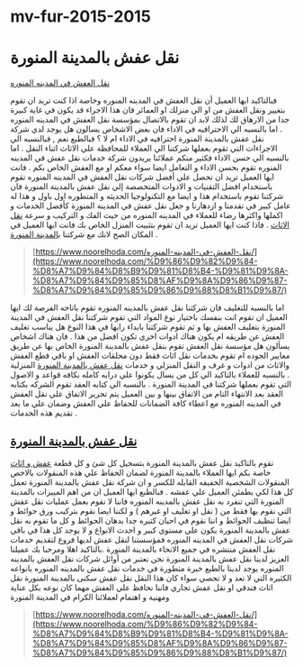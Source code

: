 # mv-fur-2015-2015
نقل عفش بالمدينة المنورة
========================

[نقل العفش في المدينه المنوره](https://www.noorelhoda.com/%D9%86%D9%82%D9%84-%D8%A7%D9%84%D8%B9%D9%81%D8%B4-%D9%81%D9%8A-%D8%A7%D9%84%D9%85%D8%AF%D9%8A%D9%86%D9%87-%D8%A7%D9%84%D9%85%D9%86%D9%88%D8%B1%D9%87/)

فبالتاكيد ايها العميل أن نقل العفش في المدينه المنوره وخاصة اذا كنت تريد ان تقوم بتغيير ونقل العفش من او الي منزلك او العمائر فان هذا الاجراء قد يكون في غاية كبيرة جدا من الارهاق لك لذلك لابد ان تقوم بالاتصال بمؤسسة نقل العفش في المدينه المنوره . اما بالنسبه الي الاحترافيه في الاداء فان بعض الاشخاص يسالون هل يوجد لدي شركة نقل عفش بالمدينة المنورة احترافيه في الاداء ام لا ؟ فبالطبع نعم , فبالنسبه الي الاجراءات التي تقوم بعملها شركتنا الي العملاء للمحافظة علي الاثاث اثناء النقل . اما بالنسبه الي حسن الاداء فكثير منكم عملائنا يريدون شركة خدمات نقل عفش في المدينه المنوره تقوم بحسن الاداء و التعامل ايضا سواء معكم او مع العفش الخاص بكم . فانت ايها العميل تريد ان تحصل علي أفضل شركات نقل العفش في المدينه المنوره تقوم باستخدام افضل التقنيات و الادوات المتخصصة إلي نقل عفش بالمدينة المنورة فان شركتنا تقوم باستخدام هذا و ايضا مع التكنولوجيا الحديثه و المتطوره اول باول و هذا له عامل كبير في تقدمنا و ازدهارنا و جعل نقل عفش في المدينة المنورة كأفضل الخدمات و اكملها واكثرها رضاء للعملاء في المدينه المنوره من حيث الفك و التركيب و سرعة [نقل الاثاث](https://www.noorelhoda.com/%D9%86%D9%82%D9%84-%D8%A7%D9%84%D8%B9%D9%81%D8%B4-%D9%81%D9%8A-%D8%A7%D9%84%D9%85%D8%AF%D9%8A%D9%86%D9%87-%D8%A7%D9%84%D9%85%D9%86%D9%88%D8%B1%D9%87/) . فاذا كنت ايها العميل تريد ان تقوم بتثبيت المنزل الخاص بك فانت ايها العميل في المكان الصح لانك مع شركتنا [بالمدينة المنورة](https://www.noorelhoda.com/%D9%86%D9%82%D9%84-%D8%A7%D9%84%D8%B9%D9%81%D8%B4-%D9%81%D9%8A-%D8%A7%D9%84%D9%85%D8%AF%D9%8A%D9%86%D9%87-%D8%A7%D9%84%D9%85%D9%86%D9%88%D8%B1%D9%87/)  .

> [https://www.noorelhoda.com/نقل-العفش-في-المدينه-المنوره/](https://www.noorelhoda.com/%D9%86%D9%82%D9%84-%D8%A7%D9%84%D8%B9%D9%81%D8%B4-%D9%81%D9%8A-%D8%A7%D9%84%D9%85%D8%AF%D9%8A%D9%86%D9%87-%D8%A7%D9%84%D9%85%D9%86%D9%88%D8%B1%D9%87/)

اما بالنسبه للتغليف فان شركتنا نقل عفش بالمدينه المنوره تقوم باتاحه الفرصة لك ايها العميل ان تقوم انت بنفسك باختيار نوع المواد التي تقوم شركتنا نقل العفش في المدينة المنورة بتغليف العفش بها و ثم تقوم شركتنا بابداء رايها في هذا النوع هل يناسب تغليف العفش عن طريقه ام يكون هناك ادوات اخري تكون افضل من هذا . فان هناك اشخاص يسألون هل مؤسسة نقل العفش تقوم بنقل عفش بالمدينة المنورة الخاص بها عن طريق معايير الجوده ام تقوم بخدمات نقل اثاث فقط دون محلقات العفش او باقي قطع العفش والاثاث من ادوات و غرف و النقل المنزلي و خدمات [نقل عفش بالمدينة المنورة](https://www.noorelhoda.com/%D9%86%D9%82%D9%84-%D8%A7%D9%84%D8%B9%D9%81%D8%B4-%D9%81%D9%8A-%D8%A7%D9%84%D9%85%D8%AF%D9%8A%D9%86%D9%87-%D8%A7%D9%84%D9%85%D9%86%D9%88%D8%B1%D9%87/) المنزلية . بالنسبه للعملاء بالتاكيد الي كل من يسال يكونوا علي درايه كامله بكافه قواعد و الاصول التي تقوم بعملها شركتنا في المدينة المنورة . بالنسبه الي كتابه العقد تقوم الشركه بكتابه العقد بعد الانتهاء التام من الاتفاق بينها و بين العميل يتم تحرير الاتفاق علي نقل العفش في المدينه المنوره مع اعطاء كافة الضمانات للحفاظ علي العفش وضمان علي ما بعد تقديم هذه الخدمات .


[نقل عفش بالمدينة المنورة](https://www.noorelhoda.com/%D9%86%D9%82%D9%84-%D8%A7%D9%84%D8%B9%D9%81%D8%B4-%D9%81%D9%8A-%D8%A7%D9%84%D9%85%D8%AF%D9%8A%D9%86%D9%87-%D8%A7%D9%84%D9%85%D9%86%D9%88%D8%B1%D9%87/)
------------------------

تقوم بالتاكيد نقل عفش بالمدينة المنورة بتسجيل كل شئ و كل قطعة [عفش و اثاث](https://www.noorelhoda.com/%D9%86%D9%82%D9%84-%D8%A7%D9%84%D8%B9%D9%81%D8%B4-%D9%81%D9%8A-%D8%A7%D9%84%D9%85%D8%AF%D9%8A%D9%86%D9%87-%D8%A7%D9%84%D9%85%D9%86%D9%88%D8%B1%D9%87/) خاصة بكم ايها العملاء بالمدينة المنورة لضمان الحفاظ علي هذه المنقولات بالاخص المنقولات الشخصية الخفيفه القابله للكسر و ان شركة نقل عفش بالمدينة المنورة تعمل كل هذا لكي يطمئن العميل علي عفشه . فبالطبع ايها العميل ان من اهم المييزات بالمدينة المنورة التي تنفرد به نقل عفش بالمدينه المنوره فاننا لا نقوم بعمل عمليات نقل عفش التي نقوم بها فقط من ( نقل او تغليف او غيرهم ) و لكننا ايضا نقوم بتركيب ورق حوائط و ايضا تنظيف الحوائط و اننا نقوم في احيان كتيره جدا بدهان الحوائط و كل ما تقوم به نقل عفش بالمدينة المنورة يكون علي مستوي كبير و احدث الانواع و لا يوجد كل هذا في باقي شركات نقل العفش في المدينه المنوره فمؤسستنا لنقل عفش لديها فروع لتقديم خدمات نقل العفش منتشره في جميع الانحاء بالمدينة المنورة .بالتاكيد اهلا ومرحبا بك عميلنا العزيز لدينا نقل عفش بالمدينة المنورة نحن نعتبر من أوائل شركات نقل العفش بالمدينه المنوره يوجد لدينا بالطبع خبرة متطورة في خدمات نقل عفش بالمدينه المنوره بانواعه الكثيره التي لا تعد و لا تحصي سواء كان هذا النقل نقل عفش سكنى بالمدينة المنورة نقل اثاث فندقي او نقل عفش تجاري فاننا نحافظ علي العفش مهما كان نوعه بكل عناية ومهنية و اهتمام لعملائنا الكرام في المدينة المنورة

> [https://www.noorelhoda.com/نقل-العفش-في-المدينه-المنوره/](https://www.noorelhoda.com/%D9%86%D9%82%D9%84-%D8%A7%D9%84%D8%B9%D9%81%D8%B4-%D9%81%D9%8A-%D8%A7%D9%84%D9%85%D8%AF%D9%8A%D9%86%D9%87-%D8%A7%D9%84%D9%85%D9%86%D9%88%D8%B1%D9%87/)

